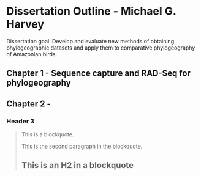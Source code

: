 Dissertation Outline - Michael G. Harvey
====================

Dissertation goal: Develop and evaluate new methods of obtaining phylogeographic datasets and apply them to comparative phylogeography of Amazonian birds.

Chapter 1 - Sequence capture and RAD-Seq for phylogeography
---------------------

Chapter 2 - 
---------------------


### Header 3

> This is a blockquote.
> 
> This is the second paragraph in the blockquote.
>
> ## This is an H2 in a blockquote
